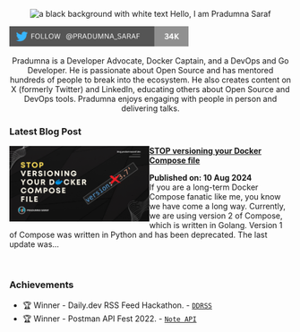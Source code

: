 <p align="center"><img alt="a black background with white text Hello, I am Pradumna Saraf" src="https://github.com/Pradumnasaraf/Pradumnasaraf/assets/51878265/276174f6-ab8e-4bd2-ba84-5d9af973b8d5"></p>

<p align="left"> <a href="https://twitter.com/intent/follow?screen_name=pradumna_saraf" target="blank"><img src="./assets/pradumna-twitter-34k.png" height="36" alt="pradumna_saraf"/></a></p>

<div align="center">

Pradumna is a Developer Advocate, Docker Captain, and a DevOps and Go Developer. He is passionate about Open Source and has mentored hundreds of people to break into the ecosystem. He also creates content on X (formerly Twitter) and LinkedIn, educating others about Open Source and DevOps tools. Pradumna enjoys engaging with people in person and delivering talks.
  
</div>

### Latest Blog Post
<p align="left">
<a href="https://dev.to/pradumnasaraf/stop-versioning-your-docker-compose-file-1f41" title="STOP versioning your Docker Compose file"><img src="./assets/compose-version.png" alt="STOP versioning your Docker Compose file" width="250px" align="left" /></a>
<a href="https://dev.to/pradumnasaraf/stop-versioning-your-docker-compose-file-1f41" title="STOP versioning your Docker Compose file"><strong>STOP versioning your Docker Compose file</strong></a>
<div><strong>Published on: 10 Aug 2024</strong>
<br/> If you are a long-term Docker Compose fanatic like me, you know we have come a long way. Currently, we are using version 2 of Compose, which is written in Golang. 
Version 1 of Compose was written in Python and has been deprecated. The last update was... </p> <br/>

### Achievements

- 🏆 Winner - Daily.dev RSS Feed Hackathon. - [`DDRSS`](https://github.com/Pradumnasaraf/DDRSS)           
- 🏆 Winner - Postman API Fest 2022. - [`Note API`](https://github.com/Pradumnasaraf/Postman-API-Fest-22)      
